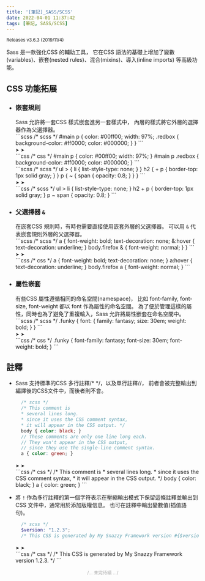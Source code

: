 ```yaml
---
title: '[筆記]_SASS/SCSS'
date: 2022-04-01 11:37:42
tags: [筆記, SASS/SCSS]
---
```


<small>Releases v3.6.3 (2019/11/4)</small>

Sass 是一款強化CSS 的輔助工具，
它在CSS 語法的基礎上增加了變數(variables)、嵌套(nested rules)、混合(mixins)、導入(inline imports) 等高級功能。
<!-- more -->

## CSS 功能拓展
  - ### 嵌套規則
    Sass 允許將一套CSS 樣式嵌套進另一套樣式中，
    內層的樣式將它外層的選擇器作為父選擇器。
    <div class="d-flex">
      <div class="d-flex-item col">
        ```scss
          /* scss */
          #main p {
            color: #00ff00;
            width: 97%;
            .redbox {
              background-color: #ff0000;
              color: #000000;
            }
          }
        ```
      </div>
      <div class="d-flex flex-direction-column">
        <small class="arrow">➤</small>
        <small class="arrow">➤</small>
      </div>
      <div class="d-flex-item col">
        ```css
          /* css */
          #main p {
            color: #00ff00;
            width: 97%;
          }
          #main p .redbox {
            background-color: #ff0000;
            color: #000000;
          }
        ```
      </div>
    </div>
    <div class="d-flex">
      <div class="d-flex-item col">
        ```scss
          /* scss */
          ul > {
            li {
              list-style-type: none;
            }
          }
          h2 {
            + p {
              border-top: 1px solid gray;
            }
          }
          p {
            ~ {
              span {
                opacity: 0.8;
              }
            }
          }
        ```
      </div>
      <div class="d-flex flex-direction-column">
        <small class="arrow">➤</small>
        <small class="arrow">➤</small>
      </div>
      <div class="d-flex-item col">
        ```css
          /* scss */
          ul > li {
            list-style-type: none;
          }
          h2 + p {
            border-top: 1px solid gray;
          }
          p ~ span {
            opacity: 0.8;
          }
        ```
      </div>
    </div>
  - ### 父選擇器 `&`
    在嵌套CSS 規則時，有時也需要直接使用嵌套外層的父選擇器。
    可以用 `&` 代表嵌套規則外層的父選擇器。
    <div class="d-flex">
      <div class="d-flex-item col">
        ```scss
          /* scss */
          a {
            font-weight: bold;
            text-decoration: none;
            &:hover { text-decoration: underline; }
            body.firefox & { font-weight: normal; }
          }
        ```
      </div>
      <div class="d-flex flex-direction-column">
        <small class="arrow">➤</small>
        <small class="arrow">➤</small>
      </div>
      <div class="d-flex-item col">
        ```css
          /* css */
          a {
            font-weight: bold;
            text-decoration: none;
          }
          a:hover {
            text-decoration: underline;
          }
          body.firefox a {
            font-weight: normal;
          }
        ```
      </div>
    </div>
  - ### 屬性嵌套
    有些CSS 屬性遵循相同的命名空間(namespace)，
    比如 font-family, font-size, font-weight 都以 font 作為屬性的命名空間。
    為了便於管理這樣的屬性，同時也為了避免了重複輸入，Sass 允許將屬性嵌套在命名空間中。
    <div class="d-flex">
      <div class="d-flex-item col">
        ```scss
          /* scss */
          .funky {
            font: {
              family: fantasy;
              size: 30em;
              weight: bold;
            }
          }
        ```
      </div>
      <div class="d-flex flex-direction-column">
        <small class="arrow">➤</small>
        <small class="arrow">➤</small>
      </div>
      <div class="d-flex-item col">
        ```css
          /* css */
          .funky {
            font-family: fantasy;
            font-size: 30em;
            font-weight: bold;
          }
        ```
      </div>
    </div>

## 註釋
  - Sass 支持標準的CSS 多行註釋/* */，以及單行註釋//，
  前者會被完整輸出到編譯後的CSS文件中，而後者則不會。
    ```scss
      /* scss */
      /* This comment is
      * several lines long.
      * since it uses the CSS comment syntax,
      * it will appear in the CSS output. */
      body { color: black; }
      // These comments are only one line long each.
      // They won't appear in the CSS output,
      // since they use the single-line comment syntax.
      a { color: green; }
    ```
    <div class="d-flex">
      <small class="arrow down">➤</small>
      <small class="arrow down">➤</small>
    </div>
    ```css
      /* css */
      /* This comment is
      * several lines long.
      * since it uses the CSS comment syntax,
      * it will appear in the CSS output. */
      body {
        color: black; }
      a {
        color: green; }
    ```

  - 將 `!` 作為多行註釋的第一個字符表示在壓縮輸出模式下保留這條註釋並輸出到CSS 文件中，通常用於添加版權信息。
  也可在註釋中輸出變數值(插值語句)。
    ```scss
      /* scss */
      $version: "1.2.3";
      /* This CSS is generated by My Snazzy Framework version #{$version}. */
    ```
    <div class="d-flex">
      <small class="arrow down">➤</small>
      <small class="arrow down">➤</small>
    </div>
    ```css
      /* css */
      /* This CSS is generated by My Snazzy Framework version 1.2.3. */
    ```




<div style="text-align: center; color:#aaa;"><small>/... 未完待續 .../</small></div>